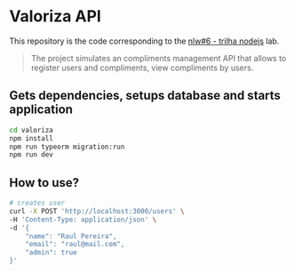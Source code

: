 # Valoriza API

This repository is the code corresponding to the [nlw#6 - trilha nodejs](https://nextlevelweek.com/) lab.

> The project simulates an compliments management API that allows to register users and compliments, view compliments by users.

## Gets dependencies, setups database and starts application

```bash
cd valoriza
npm install
npm run typeorm migration:run
npm run dev
```

## How to use?

```bash
# creates user
curl -X POST 'http://localhost:3000/users' \
-H 'Content-Type: application/json' \
-d '{
    "name": "Raul Pereira",
    "email": "raul@mail.com",
	"admin": true
}'
```
